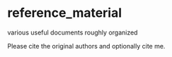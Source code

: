 # reference_material
various useful documents roughly organized

Please cite the original authors and optionally cite me.
